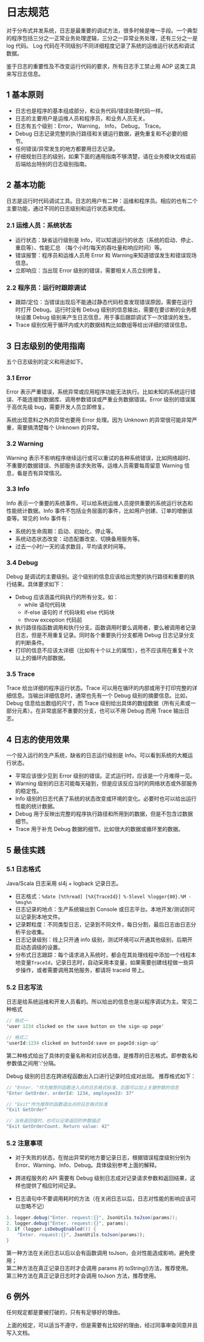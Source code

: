 # 日志规范

对于分布式并发系统，日志是最重要的调试方法，很多时候是唯一手段。一个典型的程序包括三分之一正常业务处理逻辑，三分之一异常业务处理，还有三分之一是 log 代码。 Log 代码在不同级别/不同详细程度记录了系统的运维运行状态和调试数据。

鉴于日志的重要性及不改变运行代码的要求，所有日志手工禁止用 AOP 这类工具来写日志信息。

## 1 基本原则

- 日志也是程序的基本组成部分，和业务代码/错误处理代码一样。
- 日志的主要用户是运维人员和程序员，和业务人员无关。
- 日志有五个级别：Error， Warning， Info， Debug， Trace。
- Debug 日志记录完整的执行路径和关键运行数据，避免重复和不必要的细节。
- 任何错误/异常发生的地方都要用日志记录。
- 仔细规划日志的级别，如果下面的通用指南不够清楚，请在业务模块文档或前后端给出特别的日志级别指南。

## 2 基本功能

日志是运行时代码调试工具。日志的用户有二种：运维和程序员。相应的也有二个主要功能，通过不同的日志级别和运行状态来完成。

### 2.1 运维人员：系统状态

- 运行状态：缺省运行级别是 Info，可以知道运行的状态（系统的启动、停止、重启等）、性能汇总 （每个小时/每天的吞吐量和响应时间）等。
- 错误报警：程序员和运维人员用 Error 和 Warning来知道错误发生和错误现场信息。
- 立即响应：当出现 Error 级别的错误，需要相关人员立刻修复。

### 2.2 程序员：运行时跟踪调试

- 跟踪/定位：当错误出现后不能通过静态代码检查发现错误原因，需要在运行时打开 Debug。运行时没有 Debug 级别的信息输出，需要在要诊断的业务模块设置 Debug 级别来产生日志信息，用于事后跟踪调试下一次错误的发生。
- Trace 级别仅用于循环内或大的数据结构比如数组等给出详细的错误信息。

## 3 日志级别的使用指南

五个日志级别的定义和用途如下。

### 3.1 Error

Error 表示严重错误，系统异常或应用程序功能无法执行。比如未知的系统运行错误、不能连接到数据库、调用参数错误或严重业务数据错误。Error 级别的错误属于高优先级 bug，需要开发人员立即修复。

系统出现意料之外的异常也要用 Error 处理。因为 Unknown 的异常很可能非常严重，需要搞清楚每个 Unknown 的异常。

### 3.2 Warning

Warning 表示不影响程序继续运行或可以重试的各种系统错误，比如网络超时、不重要的数据错误、外部服务请求失败等。运维人员需要每周留意 Warning 信息，看是否有异常情况。

### 3.3 Info

Info 表示一个重要的系统事件。可以给系统运维人员提供重要的系统运行状态和性能统计数据。Info 事件不包括业务层面的事件，比如用户创建、订单的增删该查等。常见的 Info 事件有：

- 系统的生命周期：启动、初始化、停止等。
- 系统动态状态改变：动态配置改变、切换备用服务等。
- 过去一小时/一天的请求数目，平均请求时间等。

### 3.4 Debug

Debug 是调试的主要级别。这个级别的信息应该给出完整的执行路径和重要的执行结果。具体要求如下：

- Debug 应该涵盖代码执行的所有分支。如：
  - while 语句代码块
  - if-else 语句的 if 代码块和 else 代码块
  - throw exception 代码前
- 执行路径指函数调用和执行分支。函数调用时要么调用者，要么被调用者记录日志，但是不用重复记录。同时各个重要执行分支都用 Debug 日志记录分支的判断条件。
- 打印的信息不应该太详细（比如有十个以上的属性），也不应该用在重复十次以上的循环内部数据。

### 3.5 Trace

Trace 给出详细的程序运行状态。Trace 可以用在循环的内部或用于打印完整的详细信息。当输出详细信息时，通常也先有一个 Debug 级别的摘要信息。比如，Debug 信息给出数组的尺寸，而 Trace 级别给出具体的数组数据（所有元素或一部分元素）。在非常底层不重要的分支，也可以不用 Debug 而用 Trace 输出日志。

## 4 日志的使用效果

一个投入运行的生产系统，缺省的日志运行级别是 Info。可以看到系统的大概运行状态。

- 平常应该很少见到 Error 级别的错误。正式运行时，应该是一个月难得一见。
- Warning 级别的日志可能每天碰到，但是应该反应当时的网络状态或外部服务的稳定性。
- Info 级别的日志代表了系统的状态改变或环境的变化。必要时也可以给出运行性能的统计数据。
- Debug 用于反映出完整的程序执行路径和所用到的数据，但是不包含过数据细节。
- Trace 用于补充 Debug 数据的细节。比如很大的数据或循环里的数据。

## 5 最佳实践

### 5.1 日志格式

Java/Scala 日志采用 sl4j + logback 记录日志。

- 日志格式：`%date [%thread] [%X{TraceId}] %-5level %logger{80}.%M - %msg%n`
- 日志记录的地点：生产系统输出到 Console 或日志平台。本地开发/测试则可以记录到本地文件。
- 记录颗粒度：不同类型日志，记录到不同文件，每日分割，最后日志由日志分析平台收集。
- 日志记录级别：线上只开通 info 级别，测试环境可以开通其他级别，后期开启动态调级的设置。
- 分布式日志跟踪：每个请求进入系统时，都会在其处理线程中添加一个线程本地变量`TraceId`，记录日志时，自动采用本变量，如果需要创建线程做一些异步操作，或者需要调用其他服务，都请将 traceId 带上。

### 5.2 日志写法

日志是给系统运维和开发人员看的。所以给出的信息也是以程序调试为主。常见二种格式

```java
// 格式一
'user 1234 clicked on the save button on the sign-up page'

// 格式二
'userId:1234 clicked on buttonId:save on pageId:sign-up'
```

第二种格式给出了具体的变量名称和对应状态值，是推荐的日志格式。即参数名和参数值之间用':'分隔。

Debug 级别的日志在跨进程函数出入口进行记录时应成对出现。 推荐格式如下：

```java
// "Enter. "作为推荐的函数进入点的日志格式标准，后面可以加上关键参数的信息
"Enter GetOrder. orderId: 1234, employeeId: 37"

// "Exit"作为推荐的函数退出点的日志格式标准
"Exit GetOrder"

// 当有返回值时，也可以记录返回的参数描述
"Exit GetOrderCount. Return value: 42"
```

### 5.2 注意事项

- 对于失败的状态，在抛出异常的地方要记录日志，根据错误程度级别分别为 Error、Warning、Info、Debug。具体级别参考上面的解释。

- 跨进程服务的 API 需要有 Debug 级别日志成对记录请求参数和返回结果，这样也提供了相应时间记录。

- 日志语句中不要调用耗时的方法（在关闭日志以后，日志对性能的影响应该可以忽略不记）

```java
1. logger.debug("Enter. request:{}", JsonUtils.toJson(params));
2. logger.debug("Enter. request:{}", params);
3. if (logger.isDebugEnabled()) {
    "Enter. request:{}", JsonUtils.toJson(params));
}
```

第一种方法在关闭日志以后以会有函数调用 toJson，会对性能造成影响，避免使用；  
第二种方法在真正记录日志时才会调用 params 的 toString()方法，推荐使用。
第三种方法在真正记录日志时才会调用 toJson 方法，推荐使用。

## 6 例外

任何规定都是要被打破的，只有有足够好的理由。

上面的规定，可以适当不遵守，但是需要有比较好的理由，经过同事审查同意并且写入文档。
